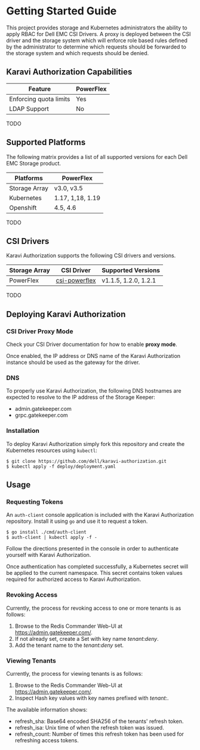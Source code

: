 <!--
Copyright (c) 2020 Dell Inc., or its subsidiaries. All Rights Reserved.

Licensed under the Apache License, Version 2.0 (the "License");
you may not use this file except in compliance with the License.
You may obtain a copy of the License at

    http://www.apache.org/licenses/LICENSE-2.0
-->
# Getting Started Guide

This project provides storage and Kubernetes administrators the ability to apply RBAC for Dell EMC CSI Drivers. A proxy is deployed between the CSI driver and the storage system which will enforce role based rules defined by the administrator to determine which requests should be forwarded to the storage system and which requests should be denied.

## Karavi Authorization Capabilities

| Feature | PowerFlex |
| ------- | --------- |
| Enforcing quota limits| Yes |
| LDAP Support | No |
TODO

## Supported Platforms

The following matrix provides a list of all supported versions for each Dell EMC Storage product.

| Platforms | PowerFlex |
| -------- | --------- |
| Storage Array | v3.0, v3.5 |
| Kubernetes | 1.17, 1,18, 1.19 |
| Openshift | 4.5, 4.6 |
TODO

## CSI Drivers

Karavi Authorization supports the following CSI drivers and versions.

| Storage Array | CSI Driver | Supported Versions |
| ------------- | ---------- | ------------------ |
| PowerFlex | [csi-powerflex](https://github.com/dell/csi-powerflex) | v1.1.5, 1.2.0, 1.2.1 |
TODO

## Deploying Karavi Authorization

### CSI Driver Proxy Mode

Check your CSI Driver documentation for how to enable **proxy mode**.

Once enabled, the IP address or DNS name of the Karavi Authorization instance should be used as the gateway for the driver.

### DNS

To properly use Karavi Authorization, the following DNS hostnames are expected to resolve to the IP address of the Storage Keeper:
- admin.gatekeeper.com
- grpc.gatekeeper.com

### Installation

To deploy Karavi Authorization simply fork this repository and create the Kubernetes resources using `kubectl`:
```console
$ git clone https://github.com/dell/karavi-authorization.git
$ kubectl apply -f deploy/deployment.yaml
```

## Usage

### Requesting Tokens

An `auth-client` console application is included with the Karavi Authorization repository. Install it using `go` and use it to request a token.
```console
$ go install ./cmd/auth-client
$ auth-client | kubectl apply -f -
```
Follow the directions presented in the console in order to authenticate yourself with Karavi Authorization.

Once authentication has completed successfully, a Kubernetes secret will be applied to the current namespace. This secret contains token values required for authorized access to Karavi Authorization.

### Revoking Access

Currently, the process for revoking access to one or more tenants is as follows:

1. Browse to the Redis Commander Web-UI at https://admin.gatekeeper.com/.
2. If not already set, create a Set with key name *tenant:deny*.
3. Add the tenant name to the *tenant:deny* set.

### Viewing Tenants

Currently, the process for viewing tenants is as follows:

1. Browse to the Redis Commander Web-UI at https://admin.gatekeeper.com/.
2. Inspect Hash key values with key names prefixed with *tenant:*.

The available information shows:

* refresh_sha: Base64 encoded SHA256 of the tenants' refresh token.
* refresh_isa: Unix time of when the refresh token was issued.
* refresh_count: Number of times this refresh token has been used for refreshing access tokens.
